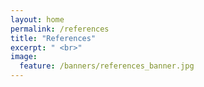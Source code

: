 ```yaml
---
layout: home
permalink: /references
title: "References"
excerpt: " <br>"
image:
  feature: /banners/references_banner.jpg
---
```

